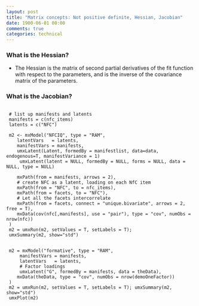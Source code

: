 ```yaml
---
layout: post
title: "Matrix concepts: Not positive definite, Hessian, Jacobian"
date: 1900-06-01 00:00
comments: true
categories: technical
---
```


### What is the Hessian?

* The Hessian is the matrix of second partial derivatives of the fit function with respect to the parameters, and is the inverse of the covariance matrix of the parameters.

### What is the Jacobian?


```splus
    
 # list up manifests and latents
 manifests = c(nfc_items)
 latents = c("NFC")

 m2 <- mxModel("NFCIQ", type = "RAM",
 	latentVars   = latents,
 	manifestVars = manifests,
 	umxLatent(Latent, formedBy = manifestlist, data=data, endogenous=T, manifestVariance = 1)
     umxLatent(latent = NULL, formedBy = NULL, forms = NULL, data = NULL, type = NULL)
	  
 	mxPath(from = manifests, arrows = 2),
 	# create NFC as a latent, loading on each NfC item
 	mxPath(from = "NFC", to = nfc_items),
 	mxPath(from = facets, to = "NFC"),
 	# Let all the facets intercorrelate
 	mxPath(from = facets, connect = "unique.bivariate", arrows = 2, free = T),
 	mxData(cov(nfc[,manifests], use = "pair"), type = "cov", numObs = nrow(nfc))
 )
 m2 = umxRun(m2, setValues = T, setLabels = T);
 umxSummary(m2, show="std")


 m2 = mxModel("formative", type = "RAM",
     manifestVars = manifests,
     latentVars   = latents,
     # Factor loadings
     umxLatent("G", formedBy = manifests, data = theData),
 	mxData(theData, type = "cov", numObs = nrow(demoOneFactor))
 )
 m2 = umxRun(m2, setValues = T, setLabels = T); umxSummary(m2, show="std")
 umxPlot(m2)
     
``` 
